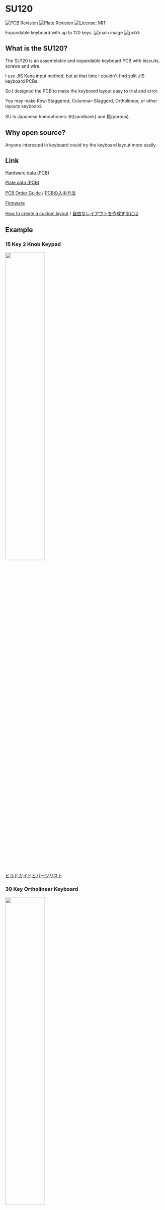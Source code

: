 # SU120

[![PCB Revision](https://img.shields.io/badge/PCB%20Revision-7-blue.svg)](https://github.com/e3w2q/su120-keyboard/tree/master/pcb)
[![Plate Revision](https://img.shields.io/badge/Plate%20Revision-2-blue.svg)](https://github.com/e3w2q/su120-keyboard/tree/master/plate-pcb)
[![License: MIT](https://img.shields.io/badge/License-MIT-brightgreen.svg)](https://opensource.org/licenses/MIT)

Expandable keyboard with up to 120 keys.
![main image](https://github.com/e3w2q/su120-keyboard-doc/blob/master/mainimage.jpg?raw=true)
![pcb3](https://github.com/e3w2q/su120-keyboard-doc/blob/master/pcb3.jpg?raw=true)

## What is the SU120?

The SU120 is an assemblable and expandable keyboard PCB with biscuits, screws and wire.

I use JIS Kana input method, but at that time I couldn't find  split JIS keyboard PCBs.

So I designed the PCB to make the keyboard layout easy to trial and error.

You may make Row-Staggered, Columnar-Staggerd, Ortholinear, or other layouts keyboard.

SU is Japanese homophones: 州(sandbank) and 鬆(porous).

## Why open source?

Anyone interested in keyboard could try the keyboard layout more easily.

## Link

[Hardware data (PCB)](/pcb/)

[Plate data (PCB)](/plate-pcb/)

[PCB Order Guide](https://github.com/e3w2q/su120-keyboard-doc/blob/master/common/pcb_order_guide.md) / [PCBの入手方法](https://github.com/e3w2q/su120-keyboard-doc/blob/master/common/pcb_order_guide_jp.md)

[Firmware](https://github.com/e3w2q/qmk_firmware/tree/su120/keyboards/handwired/su120)

[How to create a custom layout](https://github.com/e3w2q/su120-keyboard-doc/blob/master/custom-layout/readme.md) / [自由なレイアウトを作成するには](https://github.com/e3w2q/su120-keyboard-doc/blob/master/custom-layout/readme_jp.md)

## Example

### 15 Key 2 Knob Keypad

<img src="https://github.com/e3w2q/su120-keyboard-doc/blob/master/sasami17/image/sasami17-4.jpg?raw=true" width="50%">

[ビルドガイドとパーツリスト](https://github.com/e3w2q/su120-keyboard-doc/blob/master/sasami17/readme_jp.md)

### 30 Key Ortholinear Keyboard

<img src="https://github.com/e3w2q/su120-keyboard-doc/blob/master/sasami30/image/sasami30.jpg?raw=true" width="50%">

[ビルドガイドとパーツリスト](https://github.com/e3w2q/su120-keyboard-doc/blob/master/sasami30/readme_jp.md)

### 120 Key Split Ortholinear Keyboard 

<img src="https://github.com/e3w2q/su120-keyboard-doc/blob/master/momo120/image/momo120.jpg?raw=true" width="50%">

[ビルドガイドとパーツリスト](https://github.com/e3w2q/su120-keyboard-doc/blob/master/momo120/readme_jp.md)

### 55% Split Ortholinear Keyboard by [ryuichio](https://twitter.com/ryuichio1)

<a href="https://twitter.com/ryuichio1/status/1186321210180718592"><img src="https://github.com/e3w2q/su120-keyboard-doc/blob/master/twitter/1186321210180718592.jpg?raw=true" width="100%"></a>

<a href="https://twitter.com/ryuichio1/status/1186655304051613697"><img src="https://github.com/e3w2q/su120-keyboard-doc/blob/master/twitter/1186655304051613697.jpg?raw=true" width="100%"></a>

### 18 Key 2 Knob Low-profile Keypad by [🐰](https://twitter.com/illness072)

<a href="https://twitter.com/illness072/status/1191222676078989312"><img src="https://github.com/e3w2q/su120-keyboard-doc/blob/master/twitter/1191222676078989312.jpg?raw=true" width="100%"></a>

### [ELEPHANT42](https://twitter.com/hashtag/elephant42?src=hash) Prototype by [🐰](https://twitter.com/illness072)

<a href="https://twitter.com/illness072/status/1190906588057333761"><img src="https://github.com/e3w2q/su120-keyboard-doc/blob/master/twitter/1190906588057333761.jpg?raw=true" width="100%"></a>

<a href="https://twitter.com/illness072/status/1192222524324511745"><img src="https://github.com/e3w2q/su120-keyboard-doc/blob/master/twitter/1192222524324511745.jpg?raw=true" width="100%"></a>
